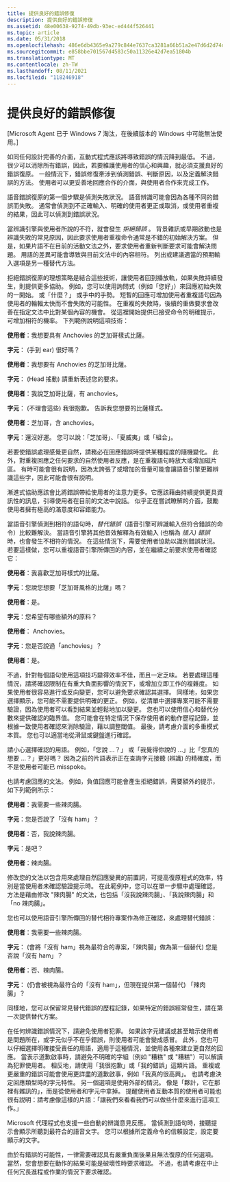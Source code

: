 ```yaml
---
title: 提供良好的錯誤修復
description: 提供良好的錯誤修復
ms.assetid: 48e00638-9274-49db-93ec-ed444f526441
ms.topic: article
ms.date: 05/31/2018
ms.openlocfilehash: 486e6db4365e9a279c844e7637ca3281a66b51a2e47d6d2d74d374ab4c55f146
ms.sourcegitcommit: e858bbe701567d4583c50a11326e42d7ea51804b
ms.translationtype: MT
ms.contentlocale: zh-TW
ms.lasthandoff: 08/11/2021
ms.locfileid: "118246918"
---
```

# <a name="provide-good-error-recovery"></a>提供良好的錯誤修復

\[Microsoft Agent 已于 Windows 7 淘汰，在後續版本的 Windows 中可能無法使用。\]

如同任何設計完善的介面，互動式程式應該將導致錯誤的情況降到最低。 不過，很少可以消除所有錯誤，因此，若要維護使用者的信心和興趣，就必須支援良好的錯誤復原。 一般情況下，錯誤修復牽涉到偵測錯誤、判斷原因，以及定義解決錯誤的方法。 使用者可以更妥善地回應合作的介面，與使用者合作來完成工作。

語音錯誤復原的第一個步驟是偵測失敗狀況。 語音辨識可能會因為各種不同的錯誤而失敗。 通常會偵測到不正確輸入、明確的使用者更正或取消，或使用者重複的結果，因此可以偵測到錯誤狀況。

當辨識引擎與使用者所說的不符，就會發生 *拒絕錯誤* 。 背景雜訊或早期啟動也是辨識失敗的常見原因，因此要求使用者重複命令通常是不錯的初始解決方案。 但是，如果片語不在目前的活動文法之外，要求使用者重新判斷要求可能會解決問題。 用語的差異可能會導致與目前文法中的內容相符。 列出或建議適當的預期輸入選項是另一種替代方法。

拒絕錯誤復原的理想策略是結合這些技術，讓使用者回到播放軌，如果失敗持續發生，則提供更多協助。 例如，您可以使用詢問式（例如「您好」）來回應初始失敗的一開始。 或「什麼？」 或手中的手勢。 短暫的回應可增加使用者重複語句因為使用者的輪輻太快而不會失敗的可能性。 在重複的失敗時，後續的重做要求會改善在指定文法中比對某個內容的機會。 從這裡開始提供已接受命令的明確提示，可增加相符的機率。 下列範例說明這項技術：

**使用者**：我想要具有 Anchovies 的芝加哥樣式比薩。

**字元**： (手到 ear) 很好嗎？

**使用者**：我想要有 Anchovies 的芝加哥比薩。

**字元**： (Head 搖動) 請重新表述您的要求。

**使用者**：我說芝加哥比薩，有 anchovies。

**字元**： (不理會這些) 我很抱歉。 告訴我您想要的比薩樣式。

**使用者**：芝加哥，含 anchovies。

**字元**：還沒好運。 您可以說：「芝加哥」、「夏威夷」或「組合」。

若要使錯誤處理感覺更自然，請務必在回應錯誤時提供某種程度的隨機變化。 此外，對重複回應之任何要求的自然使用者反應，是在重複語句時放大或增加磁片區。 有時可能會很有説明，因為太誇張了或增加的音量可能會讓語音引擎更難辨識這些字，因此可能會很有説明。

漸進式協助應該會比將錯誤帶給使用者的注意力更多。它應該藉由持續提供更具資訊性的訊息，引導使用者在目前的文法中說話。 似乎正在嘗試瞭解的介面，鼓勵使用者擁有極高的滿意度和容錯能力。

當語音引擎偵測到相符的語句時，*替代錯誤*（語音引擎可辨識輸入但符合錯誤的命令）比較難解決。 當語音引擎將其他音效解釋為有效輸入 (也稱為 *插入) 錯誤* 時，也會發生不相符的情況。 在這些情況下，需要使用者協助以識別錯誤狀況。 若要這樣做，您可以重複語音引擎所傳回的內容，並在繼續之前要求使用者確認它：

**使用者**：我喜歡芝加哥樣式的比薩。

**字元**：您說您想要「芝加哥風格的比薩」嗎？

**使用者**：是。

**字元**：您希望有哪些額外的原料？

**使用者**： Anchovies。

**字元**：您是否說過「anchovies」？

**使用者**：是。

不過，針對每個語句使用這項技巧變得效率不佳，而且一定乏味。 若要處理這種情況，請將確認限制在有重大負面影響的情況下，或增加立即工作的複雜度。 如果使用者很容易進行或反向變更，您可以避免要求確認其選擇。 同樣地，如果您選擇顯示，您可能不需要提供明確的更正。 例如，從清單中選擇專案可能不需要驗證，因為使用者可以看到結果並輕鬆地加以變更。 您也可以使用信心和替代分數來提供確認的臨界值。 您可能會在特定情況下保存使用者的動作歷程記錄，並根據一致使用者確認來消除驗證，藉以調整閾值。 最後，請考慮介面的多重模式本質。 您也可以適當地從滑鼠或鍵盤進行確認。

請小心選擇確認的用語。 例如，「您說 ...？」 或「我覺得你說的 ...」比「您真的想要 ...？」更好嗎？ 因為之前的片語表示正在查詢字元接聽 (辨識) 的精確度，而不是使用者可能已 misspoke。

也請考慮回應的文法。 例如，負值回應可能會產生拒絕錯誤，需要額外的提示，如下列範例所示：

**使用者**：我需要一些辣肉腸。

**字元**：您是否說了「沒有 ham」？

**使用者**：否，我說辣肉腸。

**字元**：是吧？

**使用者**：辣肉腸。

修改您的文法以包含用來處理自然回應變異的前置詞，可提高復原程式的效率，特別是當使用者未確認驗證提示時。 在此範例中，您可以在單一步驟中處理確認，方法是藉由修改 "辣肉腸" 的文法，也包括「沒我說辣肉腸」、「我說辣肉腸」和「no 辣肉腸」。

您也可以使用語音引擎所傳回的替代相符專案作為修正確認，來處理替代錯誤：

**使用者**：我需要一些辣肉腸。

**字元**： (會將「沒有 ham」視為最符合的專案，「辣肉腸」做為第一個替代) 您是否說「沒有 ham」？

**使用者**：否、辣肉腸。

**字元**： (仍會被視為最符合的「沒有 ham」，但現在提供第一個替代) 「辣肉腸」？

同樣地，您可以保留常見替代錯誤的歷程記錄，如果特定的錯誤經常發生，請在第一次提供替代方案。

在任何辨識錯誤情況下，請避免使用者犯罪。 如果該字元建議或甚至暗示使用者是問題所在，或字元似乎不在乎錯誤，則使用者可能會變成感冒。 此外，您也可以仔細選擇明確接受責任的用語，適用于這種情況，並使用各種來建立更自然的回應。 當表示道歉啟事時，請避免不明確的字組（例如 "糟糕" 或 "糟糕"）可以解讀為犯罪使用者。 相反地，請使用「我很抱歉」或「我的錯誤」這類片語。 重複或更嚴重的錯誤可能會使用更詳盡的道歉啟事，例如「我真的很高興」。 也請考慮決定回應類型時的字元特性。 另一個選項是使用外部的情況。 像是「夥計，它在那裡有雜訊的」，而是從使用者和字元中拿掉。 提醒使用者互動本質的使用者可能也很有説明：請考慮像這樣的片語：「讓我們來看看我們可以做些什麼來進行這項工作。」

Microsoft 代理程式也支援一些自動的辨識意見反應。 當偵測到語句時，接聽提示會顯示所聽到最符合的語音文字。 您可以根據所定義命令的信賴設定，設定要顯示的文字。

由於有錯誤的可能性，一律需要確認具有嚴重負面後果且無法復原的任何選項。 當然，您會想要在動作的結果可能是破壞性時要求確認。 不過，也請考慮在中止任何冗長進程或作業的情況下要求確認。

 

 




